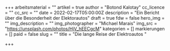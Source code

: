 +++
arbeitsmaterial = ""
artikel = true
author = "Botond Kalotay"
cc_licence = ""
cc_src = ""
date = 2022-02-17T05:00:00Z
description = "Ein Bericht über die Besonderheit der Elektorautos"
draft = true
fdw = false
hero_img = ""
img_description = ""
img_photographer = "Michael Marais"
img_src = "https://unsplash.com/photos/HjV_hEECgcM"
kategorien = []
markierungen = []
paid = false
slug = ""
title = "Die lange Reise der Elektroautos "

+++
